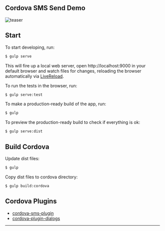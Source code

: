 Cordova SMS Send Demo
------------------------------

![teaser](https://raw.github.com/felipepucinelli/cordova-sms/master/teaser.png)


## Start

To start developing, run:

```sh
$ gulp serve
```

This will fire up a local web server, open http://localhost:9000 in your default browser and watch files for changes, reloading the browser automatically via [LiveReload].

To run the tests in the browser, run:

```sh
$ gulp serve:test
```

To make a production-ready build of the app, run:

```sh
$ gulp
```

To preview the production-ready build to check if everything is ok:

```sh
$ gulp serve:dist
```

## Build Cordova

Update dist files:

```sh
$ gulp
```

Copy dist files to cordova directory:

```sh
$ gulp build:cordova
```

## Cordova Plugins

 - [cordova-sms-plugin]
 - [cordova-plugin-dialogs]

----------

[cordova-sms-plugin]: https://github.com/cordova-sms/cordova-sms-plugin
[cordova-plugin-dialogs]: https://github.com/apache/cordova-plugin-dialogs
[LiveReload]: https://github.com/intesso/connect-livereload
[Yeoman Generator Webapp]: https://github.com/yeoman/generator-webapp
